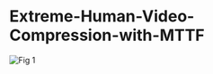 # Extreme-Human-Video-Compression-with-MTTF


![Fig 1](https://github.com/user-attachments/assets/7cf3b417-33d4-4631-8072-db166485a012)
